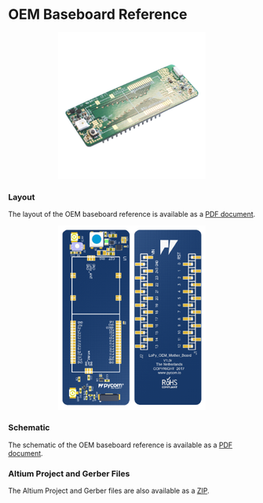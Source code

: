 # OEM Baseboard Reference

<p align="center"><img src ="../../../img/reference.png" width="300"></p>

### Layout
The layout of the OEM baseboard reference is available as a [PDF document](downloads/oem-layout.pdf).

<p align="center"><img src ="../../../img/oem-layout.png" width="300"></p>

### Schematic

The schematic of the OEM baseboard reference is available as a [PDF document](downloads/oem-schematic.pdf).

### Altium Project and Gerber Files

The Altium Project and Gerber files are also available as a [ZIP](downloads/oem.zip).
